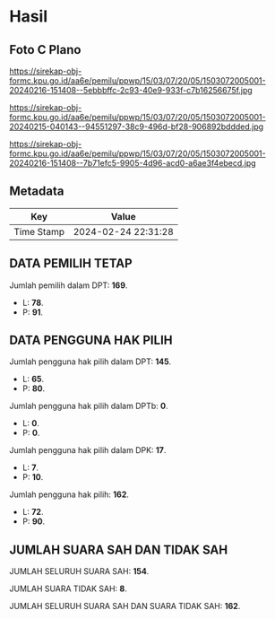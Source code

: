 # Hasil

## Foto C Plano

https://sirekap-obj-formc.kpu.go.id/aa6e/pemilu/ppwp/15/03/07/20/05/1503072005001-20240216-151408--5ebbbffc-2c93-40e9-933f-c7b16256675f.jpg

https://sirekap-obj-formc.kpu.go.id/aa6e/pemilu/ppwp/15/03/07/20/05/1503072005001-20240215-040143--94551297-38c9-496d-bf28-906892bddded.jpg

https://sirekap-obj-formc.kpu.go.id/aa6e/pemilu/ppwp/15/03/07/20/05/1503072005001-20240216-151408--7b71efc5-9905-4d96-acd0-a6ae3f4ebecd.jpg


## Metadata

| Key        | Value               |
| ---------- | ------------------- |
| Time Stamp | 2024-02-24 22:31:28 |


## DATA PEMILIH TETAP

Jumlah pemilih dalam DPT: **169**.
 * L: **78**.
 * P: **91**.

## DATA PENGGUNA HAK PILIH

Jumlah pengguna hak pilih dalam DPT: **145**.
 * L: **65**.
 * P: **80**.

Jumlah pengguna hak pilih dalam DPTb: **0**.
 * L: **0**.
 * P: **0**.

Jumlah pengguna hak pilih dalam DPK: **17**.
 * L: **7**.
 * P: **10**.

Jumlah pengguna hak pilih: **162**.
 * L: **72**.
 * P: **90**.

## JUMLAH SUARA SAH DAN TIDAK SAH

JUMLAH SELURUH SUARA SAH: **154**.

JUMLAH SUARA TIDAK SAH: **8**.

JUMLAH SELURUH SUARA SAH DAN SUARA TIDAK SAH: **162**.


